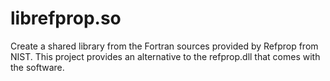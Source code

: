 librefprop.so
=============

Create a shared library from the Fortran sources provided by Refprop from NIST. This project provides an alternative to the refprop.dll that comes with the software.